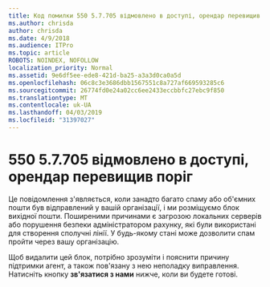 ```yaml
---
title: Код помилки 550 5.7.705 відмовлено в доступі, орендар перевищив поріг
ms.author: chrisda
author: chrisda
ms.date: 4/9/2018
ms.audience: ITPro
ms.topic: article
ROBOTS: NOINDEX, NOFOLLOW
localization_priority: Normal
ms.assetid: 9e6df5ee-ede8-421d-ba25-a3a3d0ca0a5d
ms.openlocfilehash: 06c8c3e3686dbb1567551c8a727af669593285c6
ms.sourcegitcommit: 26774fd0e24a02cc6ee2433eccbbfc27ebc9f850
ms.translationtype: MT
ms.contentlocale: uk-UA
ms.lasthandoff: 04/03/2019
ms.locfileid: "31397027"
---
```

# <a name="550-57705-access-denied-tenant-has-exceeded-threshold"></a>550 5.7.705 відмовлено в доступі, орендар перевищив поріг

Це повідомлення з'являється, коли занадто багато спаму або об'ємних пошти був відправлений у вашій організації, і ми розміщуємо блок вихідної пошти.
Поширеними причинами є загрозою локальних серверів або порушення безпеки адміністратором рахунку, які були використані для створення сполучні лінії. У будь-якому стані може дозволити спам пройти через вашу організацію.

Щоб видалити цей блок, потрібно зрозуміти і пояснити причину підтримки агент, а також пов'язану з нею неполадку виправлення.
Натисніть кнопку **зв'язатися з нами** нижче, коли ви будете готові.

